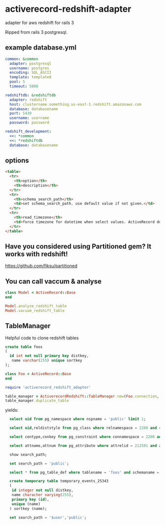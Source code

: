 # activerecord-redshift-adapter

adapter for aws redshift for rails 3

Ripped from rails 3 postgresql.

## example database.yml
```yml
common: &common
  adapter: postgresql
  username: postgres
  encoding: SQL_ASCII
  template: template0
  pool: 5
  timeout: 5000

redshiftdb: &redshiftdb
  adapter: redshift
  host: clustername.something.us-east-1.redshift.amazonaws.com
  database: databasename
  port: 5439
  username: username
  password: password

redshift_development:
  <<: *common
  <<: *redshiftdb
  database: databasename
```

## options
```html
<table>
  <tr>
    <th>option</th>
    <th>description</th>
  </tr>
  <tr>
    <th>schema_search_path</th>
    <td>set schema_search_path. use default value if not given.</td>
  </tr>
  <tr>
    <th>read_timezone</th>
    <td>force timezone for datetime when select values. ActiveRecord default timezone will set if not given.</td>
  </tr>
</table>
```

## Have you considered using Partitioned gem?  It works with redshift!

https://github.com/fiksu/partitioned

## You can call vaccum & analyse
```ruby
class Model < ActiveRecord::Base
end

Model.analyze_redshift_table
Model.vacuum_redshift_table

```

## TableManager

Helpful code to clone redshift tables

```sql
create table foos
(
  id int not null primary key distkey,
   name varchar(255) unique sortkey
);
```

```ruby
class Foo < ActiveRecord::Base
end

require 'activerecord_redshift_adapter'

table_manager = ActiverecordRedshift::TableManager.new(Foo.connection, :exemplar_table_name => Foo.table_name)
table_manager.duplicate_table
```

yields:

```sql
  select oid from pg_namespace where nspname = 'public' limit 1;

  select oid,reldiststyle from pg_class where relnamespace = 2200 and relname = 'foos' limit 1;

  select contype,conkey from pg_constraint where connamespace = 2200 and conrelid = 212591;

  select attname,attnum from pg_attribute where attrelid = 212591 and attnum in (2,1);

  show search_path;

  set search_path = 'public';

  select * from pg_table_def where tablename = 'foos' and schemaname = 'public';

  create temporary table temporary_events_25343
  (
   id integer not null distkey,
   name character varying(255),
   primary key (id),
   unique (name)
  ) sortkey (name);

  set search_path = '$user','public';
```
